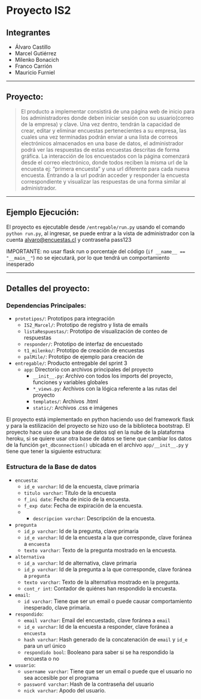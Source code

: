 # Proyecto IS2
## Integrantes
- Álvaro Castillo
- Marcel Gutiérrez
- Milenko Bonacich
- Franco Carrión
- Mauricio Furniel
---
## Proyecto:
> El producto a implementar consistirá de una página web de inicio para los administradores donde deben iniciar sesión con su usuario(correo de la empresa) y clave. Una vez dentro, tendrán la capacidad de crear, editar y eliminar encuestas pertenecientes a su empresa, las cuales una vez terminadas podrán enviar a una lista de correos electrónicos almacenados en una base de datos, el administrador podrá ver las respuestas de estas encuestas descritas de forma gráfica. 
La interacción de los encuestados con la página comenzará desde el correo electrónico, donde todos reciben la misma url de la encuesta ej: “primera encuesta” y una url diferente para cada nueva encuesta. Entrando a la url podrán acceder y responder la encuesta correspondiente y visualizar las respuestas de una forma similar al administrador.

---
## Ejemplo Ejecución:
El proyecto es ejecutable desde `/entregable/run.py` usando el comando `python run.py`, al ingresar, se puede entrar a la vista de administrador con la cuenta alvaro@encuestas.cl y contraseña pass123

IMPORTANTE: no usar flask run o porcentaje del código (`if __name__ == "__main__"`) no se ejecutará, por lo que tendrá un comportamiento inesperado

---
## Detalles del proyecto:
### Dependencias Principales:
- `prototipos/`: Prototipos para integración
	- `IS2_Marcel/`: Prototipo de registro y lista de emails
	- `listaRespuestas/`: Prototipo de visualización de conteo de respuestas
	- `responder/`: Prototipo de interfaz de encuestado
	- `t1_milenko/`: Prototipo de creación de encuestas
	- `palMile/`: Prototipo de ejemplo para creación de
- `entregable/`: Producto entregable del sprint 3
	- `app`: Directorio con archivos principales del proyecto
		- `__init__.py`: Archivo con todos los imports del proyecto, funciones y variables globales
		- `*_views.py`: Archivos con la lógica referente a las rutas del proyecto
		- `templates/`: Archivos .html
		- `static/`: Archivos .css e imágenes

El proyecto está implementado en python haciendo uso del framework flask y para la estilización del proyecto se hizo uso de la biblioteca bootstrap.
El proyecto hace uso de una base de datos sql en la nube de la plataforma heroku, si se quiere usar otra base de datos se tiene que cambiar los datos de la función `get_dbconnection()` ubicada en el archivo `app/__init__.py` y tiene que tener la siguiente estructura:

### Estructura de la Base de datos
- `encuesta`:
	- `id_e varchar`: Id de la encuesta, clave primaria
	- `titulo varchar`: Título de la encuesta
	- `f_ini date`: Fecha de inicio de la encuesta.
	- `f_exp date`: Fecha de expiración de la encuesta.
	- - `descripcion varchar`: Descripción de la encuesta.
- `pregunta`
	- `id_p varchar`: Id de la pregunta, clave primaria
	- `id_e varchar`: Id de la encuesta a la que corresponde, clave foránea a `encuesta`
	- `texto varchar`: Texto de la pregunta mostrado en la encuesta.
- `alternativa`
	- `id_a varchar`: Id de alternativa, clave primaria
	- `id_p varchar`: Id de la pregunta a la que corresponde, clave foránea a `pregunta`
	- `texto varchar`: Texto de la alternativa mostrado en la pregunta.
	- `cont_r int`: Contador de quiénes han respondido la encuesta.
- `email`:
	- `id varchar`: Tiene que ser un email o puede causar comportamiento inesperado, clave primaria.
- `respondido`:
	- `email varchar`: Email del encuestado, clave foránea a `email`
	- `id_e varchar`: Id de la encuesta a responder, clave foránea a `encuesta`
	- `hash varchar`: Hash generado de la concatenación de `email` y `id_e` para un url único
	- `respondido bool`: Booleano para saber si se ha respondido la encuesta o no
- `usuario`:
	- `username varchar`: Tiene que ser un email o puede que el usuario no sea accesible por el programa
	- `password varchar`: Hash de la contraseña del usuario
	- `nick varchar`: Apodo del usuario.